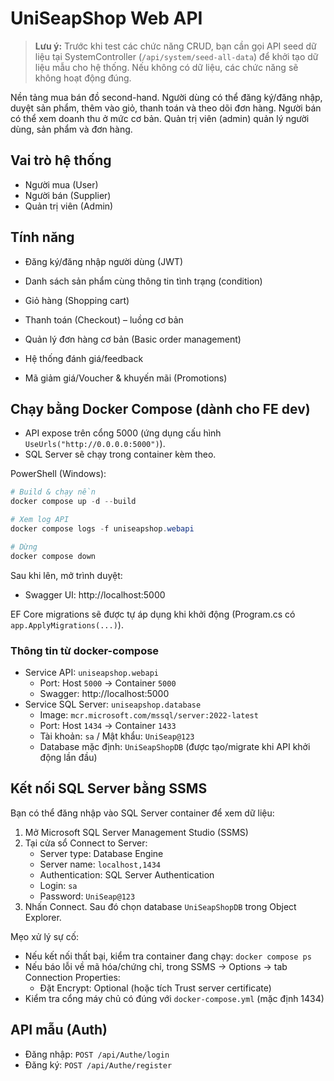# UniSeapShop Web API

> **Lưu ý:** Trước khi test các chức năng CRUD, bạn cần gọi API seed dữ liệu tại SystemController (`/api/system/seed-all-data`) để khởi tạo dữ liệu mẫu cho hệ thống. Nếu không có dữ liệu, các chức năng sẽ không hoạt động đúng.

Nền tảng mua bán đồ second-hand. Người dùng có thể đăng ký/đăng nhập, duyệt sản phẩm, thêm vào giỏ, thanh toán và theo dõi đơn hàng. Người bán có thể xem doanh thu ở mức cơ bản. Quản trị viên (admin) quản lý người dùng, sản phẩm và đơn hàng.

## Vai trò hệ thống
- Người mua (User)
- Người bán (Supplier)
- Quản trị viên (Admin)

## Tính năng

- Đăng ký/đăng nhập người dùng (JWT)
- Danh sách sản phẩm cùng thông tin tình trạng (condition)
- Giỏ hàng (Shopping cart)
- Thanh toán (Checkout) – luồng cơ bản
- Quản lý đơn hàng cơ bản (Basic order management)

- Hệ thống đánh giá/feedback
- Mã giảm giá/Voucher & khuyến mãi (Promotions)


## Chạy bằng Docker Compose (dành cho FE dev)
- API expose trên cổng 5000 (ứng dụng cấu hình `UseUrls("http://0.0.0.0:5000")`).
- SQL Server sẽ chạy trong container kèm theo.

PowerShell (Windows):

```powershell
# Build & chạy nền
docker compose up -d --build

# Xem log API
docker compose logs -f uniseapshop.webapi

# Dừng
docker compose down
```

Sau khi lên, mở trình duyệt:
- Swagger UI: http://localhost:5000

EF Core migrations sẽ được tự áp dụng khi khởi động (Program.cs có `app.ApplyMigrations(...)`).

### Thông tin từ docker-compose
- Service API: `uniseapshop.webapi`
	- Port: Host `5000` -> Container `5000`
	- Swagger: http://localhost:5000
- Service SQL Server: `uniseapshop.database`
	- Image: `mcr.microsoft.com/mssql/server:2022-latest`
	- Port: Host `1434` -> Container `1433`
	- Tài khoản: `sa` / Mật khẩu: `UniSeap@123`
	- Database mặc định: `UniSeapShopDB` (được tạo/migrate khi API khởi động lần đầu)

## Kết nối SQL Server bằng SSMS
Bạn có thể đăng nhập vào SQL Server container để xem dữ liệu:

1) Mở Microsoft SQL Server Management Studio (SSMS)
2) Tại cửa sổ Connect to Server:
	 - Server type: Database Engine
	 - Server name: `localhost,1434`
	 - Authentication: SQL Server Authentication
	 - Login: `sa`
	 - Password: `UniSeap@123`
3) Nhấn Connect. Sau đó chọn database `UniSeapShopDB` trong Object Explorer.

Mẹo xử lý sự cố:
- Nếu kết nối thất bại, kiểm tra container đang chạy: `docker compose ps`
- Nếu báo lỗi về mã hóa/chứng chỉ, trong SSMS -> Options -> tab Connection Properties:
	- Đặt Encrypt: Optional (hoặc tích Trust server certificate)
- Kiểm tra cổng máy chủ có đúng với `docker-compose.yml` (mặc định 1434)

## API mẫu (Auth)
- Đăng nhập: `POST /api/Authe/login`
- Đăng ký: `POST /api/Authe/register`
